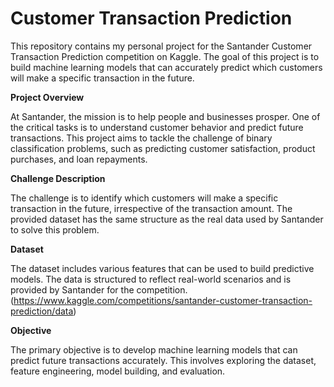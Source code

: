 # Customer Transaction Prediction
This repository contains my personal project for the Santander Customer Transaction Prediction competition on Kaggle. The goal of this project is to build machine learning models that can accurately predict which customers will make a specific transaction in the future.

**Project Overview**

At Santander, the mission is to help people and businesses prosper. One of the critical tasks is to understand customer behavior and predict future transactions. This project aims to tackle the challenge of binary classification problems, such as predicting customer satisfaction, product purchases, and loan repayments.

**Challenge Description**

The challenge is to identify which customers will make a specific transaction in the future, irrespective of the transaction amount. The provided dataset has the same structure as the real data used by Santander to solve this problem.

**Dataset**

The dataset includes various features that can be used to build predictive models. The data is structured to reflect real-world scenarios and is provided by Santander for the competition. (https://www.kaggle.com/competitions/santander-customer-transaction-prediction/data)

**Objective**

The primary objective is to develop machine learning models that can predict future transactions accurately. This involves exploring the dataset, feature engineering, model building, and evaluation.
